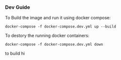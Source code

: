 ### Dev Guide

To Build the image and run it using docker compose:
```
docker-compose -f docker-compose.dev.yml up --build

```

To destory the running docker containers:
```
docker-compose -f docker-compose.dev.yml down
```
to build
hi
